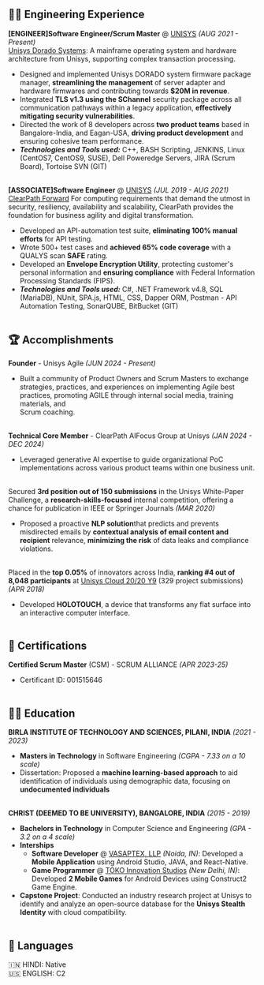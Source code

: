
## 👨‍💻 Engineering Experience

**[ENGINEER]Software Engineer/Scrum Master** @ [UNISYS](https://www.unisys.com/) _(AUG 2021 - Present)_ <br>
[Unisys Dorado Systems](https://www.unisys.com/siteassets/collateral/ebook/eb-04182024-clearpath-foward-solution-overview.pdf#page=6): A mainframe operating system and hardware architecture from Unisys, supporting complex transaction processing.
  - Designed and implemented Unisys DORADO system firmware package manager, **streamlining the management** of server adapter and hardware firmwares and contributing towards **$20M in revenue**.
  - Integrated **TLS v1.3 using the SChannel** security package across all communication pathways within a legacy application, **effectively mitigating security vulnerabilities**.
  - Directed the work of 8 developers across **two product teams** based in Bangalore-India, and Eagan-USA, **driving product development** and ensuring cohesive team performance.
  - **_Technologies and Tools used:_** C++, BASH Scripting, JENKINS, Linux (CentOS7, CentOS9, SUSE), Dell Poweredge Servers, JIRA (Scrum Board), Tortoise SVN (GIT)
<br><br>

**[ASSOCIATE]Software Engineer** @ [UNISYS](https://www.unisys.com/) _(JUL 2019 - AUG 2021)_ <br>
[ClearPath Forward](https://www.unisys.com/solutions/clearpath-forward/#clearPathServices) For computing requirements that demand the utmost in security, resiliency, availability and scalability, ClearPath provides the foundation for business agility and digital transformation.
  - Developed an API-automation test suite, **eliminating 100% manual efforts** for API testing.
  - Wrote 500+ test cases and **achieved 65% code coverage** with a QUALYS scan **SAFE** rating.
  - Developed an **Envelope Encryption Utility**, protecting customer's personal information and **ensuring compliance** with Federal Information Processing Standards (FIPS).
  - **_Technologies and Tools used:_** C#, .NET Framework v4.8, SQL (MariaDB), NUnit, SPA.js, HTML, CSS, Dapper ORM, Postman - API Automation Testing, SonarQUBE, BitBucket (GIT)
<br><br>
  
## 🏆 Accomplishments

**Founder** - Unisys Agile _(JUN 2024 - Present)_ <br>
  - Built a community of Product Owners and Scrum Masters to exchange strategies, practices, and experiences on implementing Agile best practices, promoting AGILE through internal social media, training materials, and     
    Scrum coaching.
<br><br>

**Technical Core Member** - ClearPath AIFocus Group at Unisys _(JAN 2024 - DEC 2024)_ <br>
  - Leveraged generative AI expertise to guide organizational PoC implementations across various product teams within one business unit.
<br><br>

Secured **3rd position out of 150 submissions** in the Unisys White-Paper Challenge, a **research-skills-focused** internal competition, offering a chance for publication in IEEE or Springer Journals _(MAR 2020)_ <br>
  - Proposed a proactive **NLP solution**that predicts and prevents misdirected emails by **contextual analysis of email content and recipient** relevance, **minimizing the risk** of data leaks and compliance violations.
<br><br>

Placed in the **top 0.05%** of innovators across India, **ranking #4 out of 8,048 participants** at [Unisys Cloud 20/20 Y9](https://www.unisys.com/news-release/unisys-announces-winners-ninth-annual-cloud-2020-contest/) (329 project submissions) _(APR 2018)_ <br>
  - Developed **HOLOTOUCH**, a device that transforms any flat surface into an interactive computer interface.
<br><br> 

## 🥇 Certifications

**Certified Scrum Master** (CSM) - SCRUM ALLIANCE _(APR 2023-25)_ <br>
  - Certificant ID: 001515646
<br><br>

## 👨‍🎓 Education

**BIRLA INSTITUTE OF TECHNOLOGY AND SCIENCES, PILANI, INDIA** _(2021 - 2023)_ <br>
  - **Masters in Technology** in Software Engineering _(CGPA - 7.33 on a 10 scale)_
  - Dissertation: Proposed a **machine learning-based approach** to aid identification of individuals using demographic data, focusing on **undocumented individuals**
<br><br>

**CHRIST (DEEMED TO BE UNIVERSITY), BANGALORE, INDIA** _(2015 - 2019)_ <br>
  - **Bachelors in Technology** in Computer Science and Engineering _(GPA - 3.2 on a 4 scale)_
  - **Interships**
      - **Software Developer** @ [VASAPTEX, LLP](https://vasaptex.com/) _(Noida, IN)_: Developed a **Mobile Application** using Android Studio, JAVA, and React-Native.
      - **Game Programmer** @ [TOKO Innovation Studios](https://www.crunchbase.com/organization/toko-innovations-studios) _(New Delhi, IN)_: Developed **2 Mobile Games** for Android Devices using Construct2 Game Engine.
  - **Capstone Project**: Conducted an industry research project at Unisys to identify and analyze an open-source database for the **Unisys Stealth Identity** with cloud compatibility.
<br><br>

## 💬 Languages

🇮🇳 HINDI: Native <br>
🇺🇸 ENGLISH: C2
<br><br>
